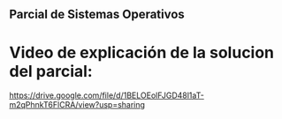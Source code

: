 ## Parcial de Sistemas Operativos

# Video de explicación de la solucion del parcial:
https://drive.google.com/file/d/1BELOEolFJGD48l1aT-m2qPhnkT6FlCRA/view?usp=sharing

